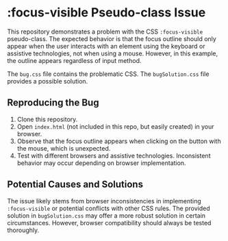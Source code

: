 # :focus-visible Pseudo-class Issue

This repository demonstrates a problem with the CSS `:focus-visible` pseudo-class.  The expected behavior is that the focus outline should only appear when the user interacts with an element using the keyboard or assistive technologies, not when using a mouse.  However, in this example, the outline appears regardless of input method.

The `bug.css` file contains the problematic CSS. The `bugSolution.css` file provides a possible solution.

## Reproducing the Bug

1. Clone this repository.
2. Open `index.html` (not included in this repo, but easily created) in your browser.
3. Observe that the focus outline appears when clicking on the button with the mouse, which is unexpected.
4. Test with different browsers and assistive technologies.  Inconsistent behavior may occur depending on browser implementation.

## Potential Causes and Solutions

The issue likely stems from browser inconsistencies in implementing `:focus-visible` or potential conflicts with other CSS rules.  The provided solution in `bugSolution.css` may offer a more robust solution in certain circumstances.  However, browser compatibility should always be tested thoroughly.
